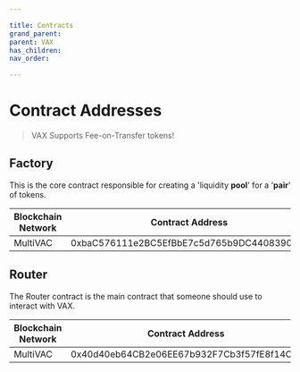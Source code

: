 ```yaml
---

title: Contracts
grand_parent:
parent: VAX
has_children:
nav_order:

---
```


# Contract Addresses
> VAX Supports Fee-on-Transfer tokens!

## Factory
This is the core contract responsible for creating a 'liquidity **pool**' for a '**pair**' of tokens.

Blockchain Network | Contract Address
------------------ | ----------------
MultiVAC           | 0xbaC576111e2BC5EfBbE7c5d765b9DC44083901fD

## Router
The Router contract is the main contract that someone should use to interact with VAX.

Blockchain Network | Contract Address
------------------ | ----------------
MultiVAC           | 0x40d40eb64CB2e06EE67b932F7Cb3f57fE8f14C2f
